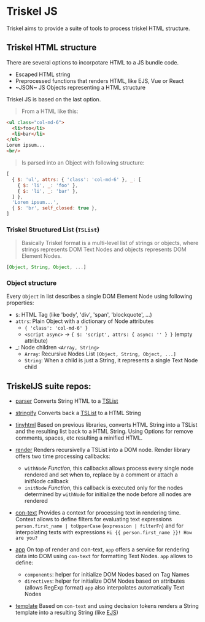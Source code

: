 # Triskel JS

Triskel aims to provide a suite of tools to process triskel HTML structure.

## Triskel HTML structure

There are several options to incorpotare HTML to a JS bundle code.
- Escaped HTML string
- Preprocessed functions that renders HTML, like EJS, Vue or React
- ~JSON~ JS Objects representing a HTML structure

Triskel JS is based on the last option.

> From a HTML like this:

``` html
<ul class="col-md-6">
  <li>foo</li>
  <li>bar</li>
</ul>
Lorem ipsum...
<br/>
```

> Is parsed into an Object with following structure:

``` js
[
  { $: 'ul', attrs: { 'class': 'col-md-6' }, _: [
    { $: 'li', _: 'foo' },
    { $: 'li', _: 'bar' },
  ] },
  'Lorem ipsum...',
  { $: 'br', self_closed: true },
]
```
### Triskel Structured List (`TSList`)

> Basically Triskel format is a multi-level list of strings or objects, where strings represents DOM Text Nodes and objects represents DOM Element Nodes.

``` js
[Object, String, Object, ...]
```

### Object structure

Every `Object` in list describes a single DOM Element Node using following properties:
  - `$`: HTML Tag (like 'body', 'div', 'span', 'blockquote', ...)
  - `attrs`: Plain Object with a dictionary of Node attributes
    - `{ 'class': 'col-md-6' }`
    - `<script async>` -> `{ $: 'script', attrs: { async: '' } }` (empty attribute)
  - _: Node children `<Array, String>`
    - `Array`: Recursive Nodes List `[Object, String, Object, ...]`
    - `String`: When a child is just a String, it represents a single Text Node child

## TriskelJS suite repos:

- [parser](https://github.com/triskeljs/parser#readme)
  Converts String HTML to a [TSList]

- [stringify](https://github.com/triskeljs/stringify#readme)
  Converts back a [TSList](#triskel-structured-list-tslist) to a HTML String
  
- [tinyhtml](https://github.com/triskeljs/tinyhtml#readme)
  Based on previous libraries, converts HTML String into a TSList and the resulting list back to a HTML String.
  Using Options for remove comments, spaces, etc resulting a minified HTML.

- [render](https://github.com/triskeljs/render#readme)
  Renders recursivelly a TSList into a DOM node. Render library offers two time processing callbacks:
    - `withNode` *Function*, this callbacks allows process every single node rendered and set when to, replace by a comment or attach a initNode callback
    - `initNode` *Function*, this callback is executed only for the nodes determined by `withNode` for initialize the node before all nodes are rendered

- [con-text](https://github.com/triskeljs/con-text#readme)
  Provides a context for processing text in rendering time.
  Context allows to define filters for evaluating text expressions ` person.first_name | toUpperCase ` (` expression | filterFn `) and for interpolating texts with expressions `Hi {{ person.first_name }}! How are you?`

- [app](https://github.com/triskeljs/app#readme)
  On top of render and con-text, `app` offers a service for rendering data into DOM using `con-text` for formatting Text Nodes.
  `app` allows to define:
    - `components`: helper for initialize DOM Nodes based on Tag Names
    - `directives`: helper for initialize DOM Nodes based on attributes (allows RegExp format)
   `app` also interpolates automatically Text Nodes
   
- [template](https://github.com/triskeljs/template#readme)
  Based on `con-text` and using decission tokens renders a String template into a resulting String (like [EJS](https://ejs.co/))
  
[TSList]: #triskel-structured-list-tslist
